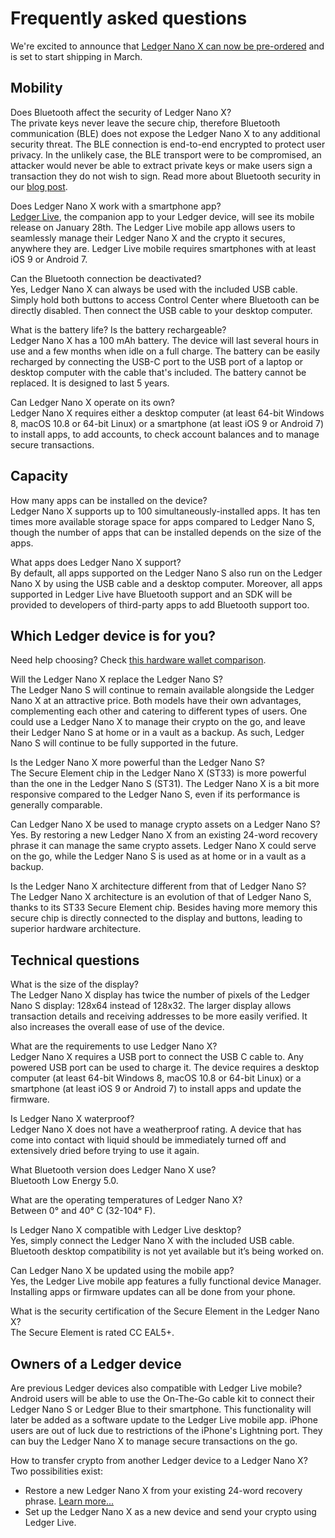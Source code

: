 
# Frequently asked questions

We're excited to announce that [Ledger Nano X can now be pre-ordered](https://ledger.com/products/ledger-nano-x) and is set to start shipping in March.

## Mobility

Does Bluetooth affect the security of Ledger Nano X?  
The private keys never leave the secure chip, therefore Bluetooth communication (BLE) does not expose the Ledger Nano X to any additional security threat. The BLE connection is end-to-end encrypted to protect user privacy. In the unlikely case, the BLE transport were to be compromised, an attacker would never be able to extract private keys or make users sign a transaction they do not wish to sign. Read more about Bluetooth security in our [blog post](https://www.ledger.fr/2019/01/15/ledger-nano-x-bluetooth-security-model-of-a-wireless-hardware-wallet/).

Does Ledger Nano X work with a smartphone app?  
[Ledger Live](https://ledger.com/pages/ledger-live), the companion app to your Ledger device, will see its mobile release on January 28th. The Ledger Live mobile app allows users to seamlessly manage their Ledger Nano X and the crypto it secures, anywhere they are. Ledger Live mobile requires smartphones with at least iOS 9 or Android 7.

Can the Bluetooth connection be deactivated?  
Yes, Ledger Nano X can always be used with the included USB cable. Simply hold both buttons to access Control Center where Bluetooth can be directly disabled. Then connect the USB cable to your desktop computer.

What is the battery life? Is the battery rechargeable?  
Ledger Nano X has a 100 mAh battery. The device will last several hours in use and a few months when idle on a full charge. The battery can be easily recharged by connecting the USB-C port to the USB port of a laptop or desktop computer with the cable that's included. The battery cannot be replaced. It is designed to last 5 years.

Can Ledger Nano X operate on its own?  
Ledger Nano X requires either a desktop computer (at least 64-bit Windows 8, macOS 10.8 or 64-bit Linux) or a smartphone (at least iOS 9 or Android 7) to install apps, to add accounts, to check account balances and to manage secure transactions.

## Capacity

How many apps can be installed on the device?  
Ledger Nano X supports up to 100 simultaneously-installed apps. It has ten times more available storage space for apps compared to Ledger Nano S, though the number of apps that can be installed depends on the size of the apps.

What apps does Ledger Nano X support?  
By default, all apps supported on the Ledger Nano S also run on the Ledger Nano X by using the USB cable and a desktop computer. Moreover, all apps supported in Ledger Live have Bluetooth support and an SDK will be provided to developers of third-party apps to add Bluetooth support too.

## Which Ledger device is for you?

Need help choosing? Check [this hardware wallet comparison](https://support.ledger.com/hc/en-us/articles/360015259693).

Will the Ledger Nano X replace the Ledger Nano S?  
The Ledger Nano S will continue to remain available alongside the Ledger Nano X at an attractive price. Both models have their own advantages, complementing each other and catering to different types of users. One could use a Ledger Nano X to manage their crypto on the go, and leave their Ledger Nano S at home or in a vault as a backup. As such, Ledger Nano S will continue to be fully supported in the future.

Is the Ledger Nano X more powerful than the Ledger Nano S?  
The Secure Element chip in the Ledger Nano X (ST33) is more powerful than the one in the Ledger Nano S (ST31). The Ledger Nano X is a bit more responsive compared to the Ledger Nano S, even if its performance is generally comparable.

Can Ledger Nano X be used to manage crypto assets on a Ledger Nano S?  
Yes. By restoring a new Ledger Nano X from an existing 24-word recovery phrase it can manage the same crypto assets. Ledger Nano X could serve on the go, while the Ledger Nano S is used as at home or in a vault as a backup.

Is the Ledger Nano X architecture different from that of Ledger Nano S?  
The Ledger Nano X architecture is an evolution of that of Ledger Nano S, thanks to its ST33 Secure Element chip. Besides having more memory this secure chip is directly connected to the display and buttons, leading to superior hardware architecture.

## Technical questions

What is the size of the display?  
The Ledger Nano X display has twice the number of pixels of the Ledger Nano S display: 128x64 instead of 128x32. The larger display allows transaction details and receiving addresses to be more easily verified. It also increases the overall ease of use of the device.

What are the requirements to use Ledger Nano X?  
Ledger Nano X requires a USB port to connect the USB C cable to. Any powered USB port can be used to charge it. The device requires a desktop computer (at least 64-bit Windows 8, macOS 10.8 or 64-bit Linux) or a smartphone (at least iOS 9 or Android 7) to install apps and update the firmware.

Is Ledger Nano X waterproof?  
Ledger Nano X does not have a weatherproof rating. A device that has come into contact with liquid should be immediately turned off and extensively dried before trying to use it again.

What Bluetooth version does Ledger Nano X use?  
Bluetooth Low Energy 5.0.

What are the operating temperatures of Ledger Nano X?  
Between 0° and 40° C (32-104° F).

Is Ledger Nano X compatible with Ledger Live desktop?  
Yes, simply connect the Ledger Nano X with the included USB cable. Bluetooth desktop compatibility is not yet available but it’s being worked on.

Can Ledger Nano X be updated using the mobile app?  
Yes, the Ledger Live mobile app features a fully functional device Manager. Installing apps or firmware updates can all be done from your phone.

What is the security certification of the Secure Element in the Ledger Nano X?  
The Secure Element is rated CC EAL5+.

## Owners of a Ledger device

Are previous Ledger devices also compatible with Ledger Live mobile?  
Android users will be able to use the On-The-Go cable kit to connect their Ledger Nano S or Ledger Blue to their smartphone. This functionality will later be added as a software update to the Ledger Live mobile app. iPhone users are out of luck due to restrictions of the iPhone's Lightning port. They can buy the Ledger Nano X to manage secure transactions on the go.

How to transfer crypto from another Ledger device to a Ledger Nano X?  
Two possibilities exist:

-   Restore a new Ledger Nano X from your existing 24-word recovery phrase. [Learn more...](https://support.ledger.com/hc/en-us/articles/360015132494)
-   Set up the Ledger Nano X as a new device and send your crypto using Ledger Live.